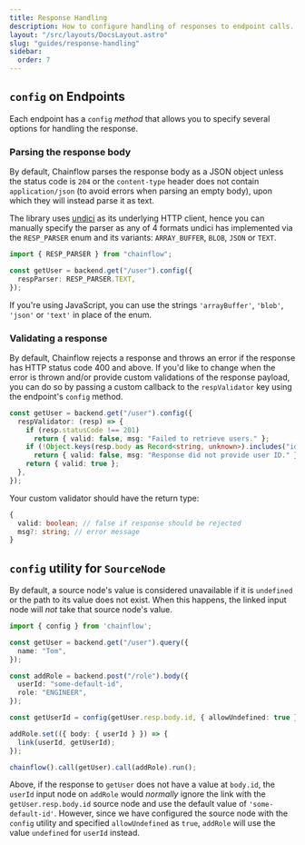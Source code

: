 ```yaml
---
title: Response Handling
description: How to configure handling of responses to endpoint calls.
layout: "/src/layouts/DocsLayout.astro"
slug: "guides/response-handling"
sidebar:
  order: 7
---
```


## `config` on Endpoints

Each endpoint has a `config` _method_ that allows you to specify several options for handling the response.

### Parsing the response body

By default, Chainflow parses the response body as a JSON object unless the status code is `204` or the `content-type` header does not contain `application/json` (to avoid errors when parsing an empty body), upon which they will instead parse it as text.

The library uses [undici](https://github.com/nodejs/undici) as its underlying HTTP client, hence you can manually specify the parser as any of 4 formats undici has implemented via the `RESP_PARSER` enum and its variants: `ARRAY_BUFFER`, `BLOB`, `JSON` or `TEXT`.

```typescript {3-4}
import { RESP_PARSER } from "chainflow";

const getUser = backend.get("/user").config({
  respParser: RESP_PARSER.TEXT,
});
```

If you're using JavaScript, you can use the strings `'arrayBuffer'`, `'blob'`, `'json'` or `'text'` in place of the enum.

### Validating a response

By default, Chainflow rejects a response and throws an error if the response has HTTP status code 400 and above. If you'd like to change when the error is thrown and/or provide custom validations of the response payload, you can do so by passing a custom callback to the `respValidator` key using the endpoint's `config` method.

```typescript
const getUser = backend.get("/user").config({
  respValidator: (resp) => {
    if (resp.statusCode !== 201)
      return { valid: false, msg: "Failed to retrieve users." };
    if (!Object.keys(resp.body as Record<string, unknown>).includes("id"))
      return { valid: false, msg: "Response did not provide user ID." };
    return { valid: true };
  },
});
```

Your custom validator should have the return type:

```typescript
{
  valid: boolean; // false if response should be rejected
  msg?: string; // error message
}
```

## `config` utility for `SourceNode`

By default, a source node's value is considered unavailable if it is `undefined` or the path to its value does not exist. When this happens, the linked input node will _not_ take that source node's value.

```typescript {1} {12} {15}
import { config } from 'chainflow';

const getUser = backend.get("/user").query({
  name: "Tom",
});

const addRole = backend.post("/role").body({
  userId: "some-default-id",
  role: "ENGINEER",
});

const getUserId = config(getUser.resp.body.id, { allowUndefined: true });

addRole.set(({ body: { userId } }) => {
  link(userId, getUserId);
});

chainflow().call(getUser).call(addRole).run();
```

Above, if the response to `getUser` does not have a value at `body.id`, the `userId` input node on `addRole` would _normally_ ignore the link with the `getUser.resp.body.id` source node and use the default value of `'some-default-id'`. However, since we have configured the source node with the `config` utility and specified `allowUndefined` as `true`, `addRole` will use the value `undefined` for `userId` instead.
